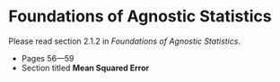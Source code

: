 # Foundations of Agnostic Statistics

Please read section 2.1.2 in *Foundations of Agnostic Statistics*. 

- Pages 56—59
- Section titled **Mean Squared Error**
